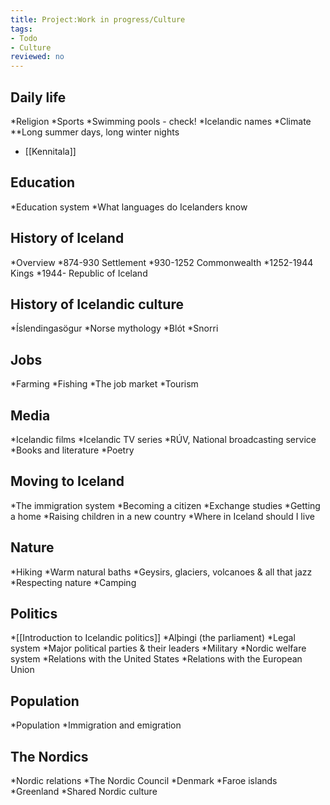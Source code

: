 ```yaml
---
title: Project:Work in progress/Culture
tags:
- Todo
- Culture
reviewed: no
---
```


## Daily life

*Religion
*Sports
*Swimming pools - check!
*Icelandic names
*Climate
**Long summer days, long winter nights
* [[Kennitala]]

## Education

*Education system
*What languages do Icelanders know

## History of Iceland

*Overview
*874-930 Settlement
*930-1252 Commonwealth
*1252-1944 Kings
*1944- Republic of Iceland

## History of Icelandic culture

*Íslendingasögur
*Norse mythology
*Blót
*Snorri

## Jobs

*Farming
*Fishing
*The job market
*Tourism

## Media

*Icelandic films
*Icelandic TV series
*RÚV, National broadcasting service
*Books and literature
*Poetry

## Moving to Iceland

*The immigration system
*Becoming a citizen
*Exchange studies
*Getting a home
*Raising children in a new country
*Where in Iceland should I live

## Nature

*Hiking
*Warm natural baths
*Geysirs, glaciers, volcanoes & all that jazz
*Respecting nature
*Camping

## Politics

*[[Introduction to Icelandic politics]]
*Alþingi (the parliament)
*Legal system
*Major political parties & their leaders
*Military
*Nordic welfare system
*Relations with the United States
*Relations with the European Union

## Population

*Population
*Immigration and emigration

## The Nordics

*Nordic relations
*The Nordic Council
*Denmark
*Faroe islands
*Greenland
*Shared Nordic culture

